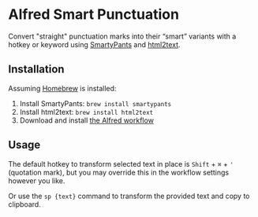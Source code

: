 # Alfred Smart Punctuation

Convert "straight" punctuation marks into their “smart” variants with a hotkey or keyword using [SmartyPants](https://daringfireball.net/projects/smartypants/) and [html2text](https://gitlab.com/grobian/html2text).

## Installation

Assuming [Homebrew](https://brew.sh) is installed:

1. Install SmartyPants: `brew install smartypants`
2. Install html2text: `brew install html2text`
3. Download and install [the Alfred workflow](https://github.com/tylersticka/alfred-smart-punctuation/releases/latest/download/SmartPunctuation.alfredworkflow)

## Usage

The default hotkey to transform selected text in place is `Shift` + `⌘` + `'` (quotation mark), but you may override this in the workflow settings however you like.

Or use the `sp {text}` command to transform the provided text and copy to clipboard.
